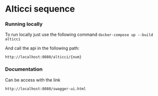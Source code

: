 # Alticci sequence

### Running locally

To run locally just use the following command `docker-compose up --build alticci`

And call the api in the following path:
```
http://localhost:8080/alticci/{num}
```

### Documentation

Can be access with the link
```
http://localhost:8080/swagger-ui.html
```